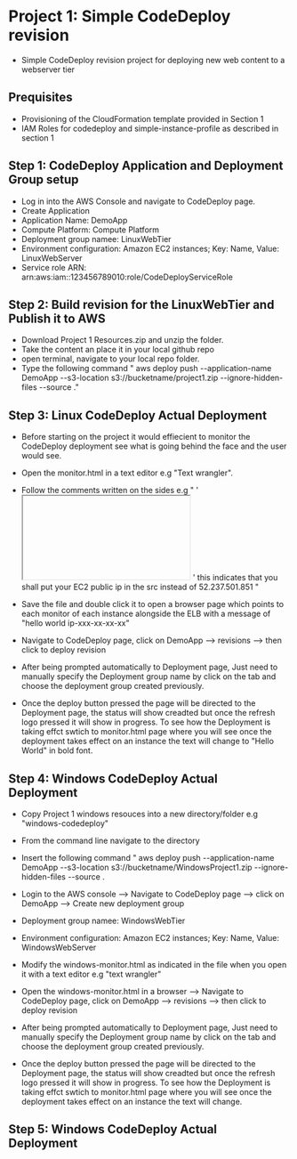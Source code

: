 # Project 1: Simple CodeDeploy revision

- Simple CodeDeploy revision project for deploying new web content to a webserver tier

## Prequisites

- Provisioning of the CloudFormation template provided in Section 1
- IAM Roles for codedeploy and simple-instance-profile as described in section 1

## Step 1: CodeDeploy Application and Deployment Group setup

- Log in into the AWS Console and navigate to CodeDeploy page.
- Create Application
- Application Name: DemoApp
- Compute Platform: Compute Platform
- Deployment group namee: LinuxWebTier
- Environment configuration: Amazon EC2 instances; Key: Name, Value: LinuxWebServer
- Service role ARN: arn:aws:iam::123456789010:role/CodeDeployServiceRole

## Step 2: Build revision for the LinuxWebTier and Publish it to AWS

- Download Project 1 Resources.zip and unzip the folder.
- Take the content an place it in your local github repo
- open terminal, navigate to your local repo folder.
- Type the following command " aws deploy push --application-name DemoApp --s3-location s3://bucketname/project1.zip --ignore-hidden-files --source ."

## Step 3: Linux CodeDeploy Actual Deployment

- Before starting on the project it would effiecient to monitor the CodeDeploy deployment see what is going behind the face and the user would see.
- Open the monitor.html in a text editor e.g "Text wrangler". 
- Follow the comments written on the sides e.g " '<iframe id="iframe1" src="http://52.237.501.851"></iframe>    	<!-- insert the public Ip of the first EC2 Instance -->'  this indicates that you shall put your EC2 public ip in the src instead of 52.237.501.851 "
- Save the file and double click it to open a browser page which points to each monitor of each instance alongside the ELB with a message of "hello world ip-xxx-xx-xx-xx"

- Navigate to CodeDeploy page, click on DemoApp --> revisions --> then click to deploy revision
- After being prompted automatically to Deployment page, Just need to manually specify the Deployment group name by click on the tab and choose the deployment group created previously. 
- Once the deploy button pressed the page will be directed to the Deployment page, the status will show creadted but once the refresh logo pressed it will show in progress. To see how the Deployment is taking effct swtich to monitor.html page where you will see once the deployment takes effect on an instance the text will change to "Hello World" in bold font.

## Step 4: Windows CodeDeploy Actual Deployment

- Copy Project 1 windows resouces into a new directory/folder e.g "windows-codedeploy"
- From the command line navigate to the directory
- Insert the following command " aws deploy push --application-name DemoApp --s3-location s3://bucketname/WindowsProject1.zip --ignore-hidden-files --source .
- Login to the AWS console --> Navigate to CodeDeploy page --> click on DemoApp --> Create new deployment group
- Deployment group namee: WindowsWebTier
- Environment configuration: Amazon EC2 instances; Key: Name, Value: WindowsWebServer

- Modify the windows-monitor.html as indicated in the file when you open it with a text editor e.g "text wrangler"
- Open the windows-monitor.html in a browser --> Navigate to CodeDeploy page, click on DemoApp --> revisions --> then click to deploy revision
- After being prompted automatically to Deployment page, Just need to manually specify the Deployment group name by click on the tab and choose the deployment group created previously. 
- Once the deploy button pressed the page will be directed to the Deployment page, the status will show creadted but once the refresh logo pressed it will show in progress. To see how the Deployment is taking effct swtich to monitor.html page where you will see once the deployment takes effect on an instance the text will change.

## Step 5: Windows CodeDeploy Actual Deployment

